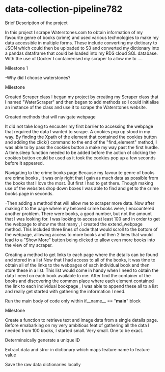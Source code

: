 # data-collection-pipeline782
Brief Description of the project


In this project I scrape Waterstones.com to obtain information of my favourite genre of books (crime) and used various technologies to make my data accessible in multiple forms. These include converting my dictioary to JSON which could then be uploaded to S3 and converted my dictionary into a pandas dataframe that could be loaded into my RDS cloud SQL database. With the use of Docker I containerised my scraper to allow me to ....

Milestone 1 

-Why did I choose waterstones? 

Milestone


Created Scraper class
I began my project by creating my Scraper class that I named "WaterScraper" and then began to add methods so I could initialise an instance of the class and use it to scrape the Waterstones website.

Created methods that will navigate webpage

It did not take long to encouter my first barrier to accessing the webpage that required the data I wanted to scrape. A cookies pop up stood in my way. By finding the Xpath of the element that contained the cookies button and adding the click() command to the end of the "find_element" method, I was able to by pass the cookies button a make my way past the first hurdle. A time.sleep function needed to be added before the action of clicking the cookies button could be used as it took the cookies pop up a few seconds before it appeared.

Navigating to the crime books page
Because my favourite genre of books are crime books , it was only right that I gain as much data as possible from the books that I love the most. But first I had to get there. Though making use of the websites drop down boxes I was able to find and get to the crime books page in seconds.

-Then adding a method that will allow me to scraper more data.
Now after making it to the page where my beloved crime books were, I encountered another problem. There were books, a good number, but not the amount that I was looking for. I was looking to access at least 100 and in order to get the webpage to show me that many , I created the extend_webpage method. This included three lines of code that would scroll to the bottom of the webpage, allowing access to more books and then 2 lines that would lead to a "Show More" button being clicked to allow even more books into the view of my scraper.

Creating a method to get links to each page where the details can be found and stored in a list
Now that I had access to all of the books, it was time to obtain all of the links to the webpages of each individual book and then store these in a list. This list would come in handy when I need to obtain the data I need on each book available to me. After find the container of the books and discovering the common place where each element contained the link to each individual bookpage , I was able to append these all to a list and really get started with gathering the information I need.

Run the main body of code only within if__name__ == "__main__" block

Milestone

Create a function to retrieve text and image data from a single details page.
Before emabarking on my very ambitious feat of gathering all the data I needed from 100 books, I started small. Very small. One to be exact. 

Determinsically generate a unique ID


Extract data and stror in dictionary which maps feature name to feature value


Save the raw data dictionaries locally
